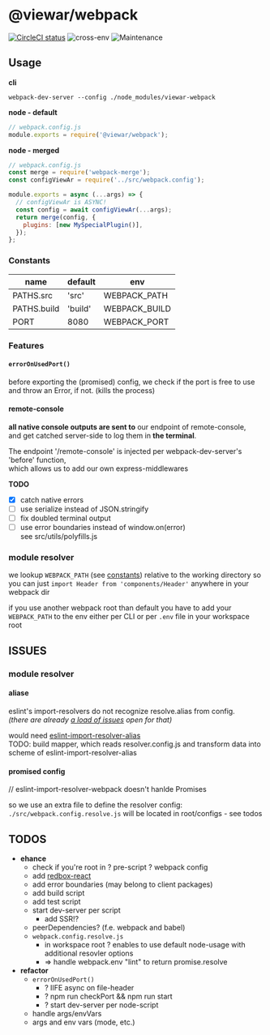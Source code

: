 # @viewar/webpack

[![CircleCI status][circle-ci-status-img]](https://circleci.com/bb/viewar_sf/viewar-webpack/tree/master)
![cross-env][cross-env-img]
![Maintenance][maintenance-img]

[circle-ci-status-img]: https://circleci.com/bb/viewar_sf/viewar-webpack.svg?style=svg
[cross-env-img]: https://img.shields.io/badge/%E2%9C%94-cross--env-green
[maintenance-img]: https://img.shields.io/badge/%E2%9C%94-maintained-green.svg

## Usage

**cli**

`webpack-dev-server --config ./node_modules/viewar-webpack`

**node - default**

```javascript
// webpack.config.js
module.exports = require('@viewar/webpack');
```

**node - merged**

```javascript
// webpack.config.js
const merge = require('webpack-merge');
const configViewAr = require('../src/webpack.config');

module.exports = async (...args) => {
  // configViewAr is ASYNC!
  const config = await configViewAr(...args);
  return merge(config, {
    plugins: [new MySpecialPlugin()],
  });
};
```

### Constants

| name        | default | env           |
| ----------- | ------- | ------------- |
| PATHS.src   | 'src'   | WEBPACK_PATH  |
| PATHS.build | 'build' | WEBPACK_BUILD |
| PORT        | 8080    | WEBPACK_PORT  |

### Features

#### `errorOnUsedPort()`

before exporting the (promised) config, we check if the port is free to use  
and throw an Error, if not. (kills the process)

#### remote-console

**all native console outputs are sent to** our endpoint of remote-console,  
and get catched server-side to log them in **the terminal**.

The endpoint '/remote-console' is injected per webpack-dev-server's 'before' function,  
which allows us to add our own express-middlewares

**TODO**

- [x] catch native errors
- [ ] use serialize instead of JSON.stringify
- [ ] fix doubled terminal output
- [ ] use error boundaries instead of window.on(error)  
       see src/utils/polyfills.js

### module resolver

we lookup `WEBPACK_PATH` (see [constants](#constants)) relative to the working directory
so you can just `import Header from 'components/Header'` anywhere in your webpack dir

if you use another webpack root than default you have to add your `WEBPACK_PATH` to the env
either per CLI or per `.env` file in your workspace root

## ISSUES

### module resolver

#### aliase

eslint's import-resolvers do not recognize resolve.alias from config.  
_(there are already [a load of issues](https://github.com/benmosher/eslint-plugin-import/issues/1451) open for that)_

would need [eslint-import-resolver-alias](https://www.npmjs.com/package/eslint-import-resolver-alias)  
TODO: build mapper, which reads resolver.config.js
and transform data into scheme of eslint-import-resolver-alias

#### promised config

// eslint-import-resolver-webpack doesn't hanlde Promises

so we use an extra file to define the resolver config: `./src/webpack.config.resolve.js`
will be located in root/configs - see todos

## TODOS

- **ehance**
  - check if you're root in ? pre-script ? webpack config
  - add [redbox-react](https://github.com/commissure/redbox-react)
  - add error boundaries (may belong to client packages)
  - add build script
  - add test script
  - start dev-server per script
    - add SSR!?
  - peerDependencies? (f.e. webpack and babel)
  - `webpack.config.resolve.js`
    - in workspace root ? enables to use default node-usage with additional resovler options
    - => handle webpack.env "lint" to return promise.resolve
- **refactor**
  - `errorOnUsedPort()`
    - ? IIFE async on file-header
    - ? npm run checkPort && npm run start
    - ? start dev-server per node-script
  - handle args/envVars
  - args and env vars (mode, etc.)
